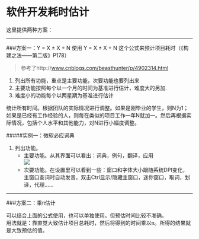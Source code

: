 # 软件开发耗时估计



这里提供两种方案：

---
###方案一：Y = X ± X ÷ N 
使用 Y = X ± X ÷ N 这个公式来预计项目耗时（《构建之法——第二版》P178）
> 参考了http://www.cnblogs.com/beasthunter/p/4902314.html
  
  1. 列出所有功能，重点是主要功能，次要功能也要列出来
  2. 主要功能按照每个以一个月的时间为基准进行估计，难度大的另加.
  3. 难度小的功能每个以两星期为基准进行估计

  统计所有时间。根据团队的实际情况进行调整。如果是刚毕业的学生，则N为1；如果是已经有工作经验的人，则每在类似的项目工作一年N就加一。然后再根据实际情况，包括个人水平和其他能力，对N进行小幅度调整。

#####实例一：微软必应词典  

1. 列出功能。      
   * 主要功能。从其界面可以看出：词典，例句，翻译，应用  
    ![](主要功能.png)
   * 次要功能。在设置里可以看到一些：窗口和字体大小跟随系统DPI变化，主窗口查词时自动发音，双击Ctrl显示/隐藏主窗口，迷你窗口，取词，划译，代理……




---
###方案二：乘π估计

  可以结合上面的公式使用，也可以单独使用。但预估时间比较不准确。  
用法就是：靠直觉大致估计项目总耗时，然后将得到的时间乘以π。所得的结果就是大致预估的值。
